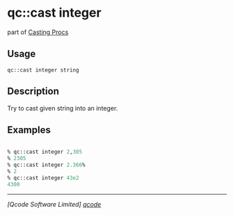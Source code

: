 qc::cast integer
================

part of [Casting Procs](../cast.md)

Usage
-----
`qc::cast integer string`

Description
-----------
Try to cast given string into an integer.

Examples
--------
```tcl

% qc::cast integer 2,305
% 2305
% qc::cast integer 2.366%
% 2
% qc::cast integer 43e2
4300

```

----------------------------------
*[Qcode Software Limited] [qcode]*

[qcode]: http://www.qcode.co.uk "Qcode Software"
